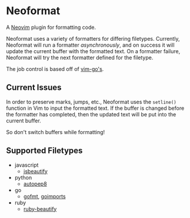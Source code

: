 # Neoformat

A [Neovim](https://neovim.io) plugin for formatting code.

Neoformat uses a variety of formatters for differing filetypes. Currently, Neoformat
will run a formatter *asynchronously*, and on success it will update the current
buffer with the formatted text. On a formatter failure, Neoformat will try the next
formatter defined for the filetype.

The job control is based off of [vim-go's](https://github.com/fatih/vim-go).

## Current Issues

In order to preserve marks, jumps, etc., Neoformat uses the `setline()` function in Vim to
input the formatted text. If the buffer is changed before the formatter has completed,
then the updated text will be put into the current buffer.

So don't switch buffers while formatting!

## Supported Filetypes

- javascript
  - [jsbeautify](https://github.com/beautify-web/js-beautify)
- python
  - [autopep8](https://github.com/hhatto/autopep8)
- go
  - [gofmt](https://golang.org/cmd/gofmt/), [goimports](https://godoc.org/golang.org/x/tools/cmd/goimports)
- ruby
  - [ruby-beautify](https://github.com/erniebrodeur/ruby-beautify)
